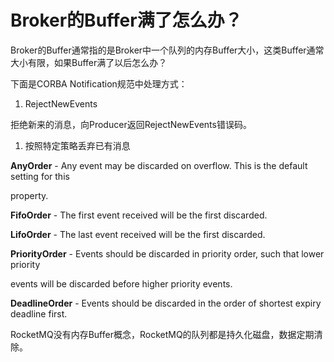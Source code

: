 # Broker的Buffer满了怎么办？

Broker的Buffer通常指的是Broker中一个队列的内存Buffer大小，这类Buffer通常大小有限，如果Buffer满了以后怎么办？

下面是CORBA Notification规范中处理方式：

1. RejectNewEvents

拒绝新来的消息，向Producer返回RejectNewEvents错误码。

1. 按照特定策略丢弃已有消息

**AnyOrder** - Any event may be discarded on overflow. This is the default setting for this

property.

**FifoOrder** - The first event received will be the first discarded.

**LifoOrder** - The last event received will be the first discarded.

**PriorityOrder** - Events should be discarded in priority order, such that lower priority

events will be discarded before higher priority events.

**DeadlineOrder** - Events should be discarded in the order of shortest expiry deadline first.

RocketMQ没有内存Buffer概念，RocketMQ的队列都是持久化磁盘，数据定期清除。

